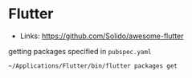


Flutter
=======


* Links: https://github.com/Solido/awesome-flutter


getting packages specified in `pubspec.yaml`

```
~/Applications/Flutter/bin/flutter packages get
```
